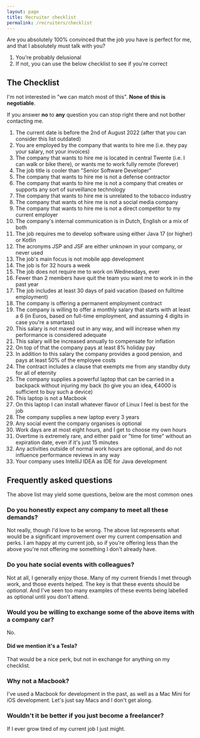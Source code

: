 ```yaml
---
layout: page
title: Recruiter checklist
permalink: /recruiters/checklist
---
```


Are you absolutely 100% convinced that the job you have is perfect for me, and that I absolutely must talk with you? 
1. You're probably delusional
2. If not, you can use the below checklist to see if you're correct

## The Checklist

I'm not interested in "we can match most of this". **None of this is negotiable**. 

If you answer **no** to **any** question you can stop right there and not bother contacting me.

1. The current date is before the 2nd of August 2022 (after that you can consider this list outdated)
2. You are employed by the company that wants to hire me (i.e. they pay your salary, not your invoices)
3. The company that wants to hire me is located in central Twente (i.e. I can walk or bike there), or wants me to work fully remote (forever)
4. The job title is cooler than "Senior Software Developer"
5. The company that wants to hire me is not a defense contractor
6. The company that wants to hire me is not a company that creates or supports any sort of surveillance technology 
7. The company that wants to hire me is unrelated to the tobacco industry
8. The company that wants ot hire me is not a social media company
9. The company that wants to hire me is not a direct competitor to my current employer 
10. The company's internal communication is in Dutch, English or a mix of both
11. The job requires me to develop software using either Java 17 (or higher) or Kotlin
12. The acronyms JSP and JSF are either unknown in your company, or never used
13. The job's main focus is not mobile app development
14. The job is for 32 hours a week
15. The job does not require me to work on Wednesdays, ever
16. Fewer than 2 members have quit the team you want me to work in in the past year
17. The job includes at least 30 days of paid vacation (based on fulltime employment)
18. The company is offering a permanent employment contract
19. The company is willing to offer a monthly salary that starts with at least a 6 (in Euros, based on full-time employment, and assuming 4 digits in case you're a smartass)
20. This salary is not maxed out in any way, and will increase when my performance is considered adequate
21. This salary will be increased annually to compensate for inflation
22. On top of that the company pays at least 8% holiday pay
23. In addition to this salary the company provides a good pension, and pays at least 50% of the employee costs
24. The contract includes a clause that exempts me from any standby duty for all of eternity
25. The company supplies a powerful laptop that can be carried in a backpack without injuring my back (to give you an idea, €4000 is sufficient to buy such a device)
26. This laptop is not a Macbook
27. On this laptop I can install whatever flavor of Linux I feel is best for the job
28. The company supplies a new laptop every 3 years
29. Any social event the company organises is optional
30. Work days are at most eight hours, and I get to choose my own hours
31. Overtime is extremely rare, and either paid or "time for time" without an expiration date, even if it's just 15 minutes
32. Any activities outside of normal work hours are optional, and do not influence performance reviews in any way
33. Your company uses IntelliJ IDEA as IDE for Java development


## Frequently asked questions

The above list may yield some questions, below are the most common ones

### Do you honestly expect any company to meet all these demands?

Not really, though I'd love to be wrong. The above list represents what would be a significant improvement over my current compensation and perks. I am happy at my current job, so if you're offering less than the above you're not offering me something I don't already have.

### Do you hate social events with colleagues?

Not at all, I generally enjoy those. Many of my current friends I met through work, and those events helped. The key is that these events should be *optional*. And I've seen too many examples of these events being labelled as optional
until you don't attend.

### Would you be willing to exchange some of the above items with a company car?

No.

#### Did we mention it's a Tesla?

That would be a nice perk, but not in exchange for anything on my checklist.

### Why not a Macbook? 

I've used a Macbook for development in the past, as well as a Mac Mini for iOS development. Let's just say Macs and I don't get along.

### Wouldn't it be better if you just become a freelancer?

If I ever grow tired of my current job I just might.
